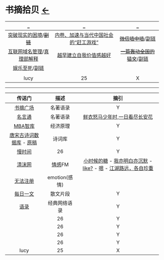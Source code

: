 # 书摘拾贝  [←](index.md)

| _ | _ | _ |
|:---:|:---:|:---:|
| [突破现实的困境](https://cdn.jsdelivr.net/gh/AmbroseRen/Picture@master/book/Method/%E7%AA%81%E7%A0%B4%E7%8E%B0%E5%AE%9E%E7%9A%84%E5%9B%B0%E5%A2%83%EF%BC%9A%E8%B6%8B%E5%8A%BF%E3%80%81%E7%A6%80%E8%B5%8B%E4%B8%8E%E4%BC%81%E4%B8%9A%E5%AE%B6%E7%9A%84%E5%A4%A7%E6%88%98%E7%95%A5%20-%20%E5%85%8B%E9%87%8C%E6%96%AF%C2%B7%E5%B8%83%E6%8B%89%E5%BE%B7%E5%88%A9%20&%20%E8%B4%BA%E7%9D%A6%E5%BB%B7%20&%20%E6%96%AF%E6%96%87%C2%B7%E6%96%AF%E5%AF%86%E7%89%B9.pdf)/~~[副链](http://reader.epubee.com/books/mobile/80/800e5427f8167a4563c9b79dd66ad96b/text00011.html)~~ | [内卷、加速与当代中国社会的“赶工游戏”](https://jingine.com/9309) | ~~[微信墙中墙](https://www.darmau.com/inside-wechat-wall/)~~/[副链](https://medium.com/@darmau/inside-wechat-wall-76d357158d0c) |
| [互联网域名管理](https://dmesg.app/domain-lucky-too-lucky.html)/[真理部解释](https://www.zhihu.com/question/41864611) | [越早建立自我价值感越好](https://www.douban.com/note/800445906/) | ~~[一篇轰动全国的猛文](https://zhengqiang.blog.csdn.net/article/details/46410971)~~/[副链](../Doc/article/一篇轰动全国的猛文.md) |
| [娱乐至死](https://blog.csdn.net/gt9000/article/details/85991150)/[副链](../Doc/article/娱乐至死.md) | []() | []() |
| []() | []() | []() |
| lucy | 25 | X |

- - -

| 传送门 | 描述 | 摘引 |
|:---:|:---:|:---:|
| [书摘广场](https://memo.bookfere.com/community/posts) | 名著语录 | Y |
| [名言通](https://www.mingyantong.com/) | 名著语录 | [鲜衣怒马少年时,一日看尽长安花](https://www.mingyantong.com/ju/2873410) |
| [MBA智库](https://wiki.mbalib.com/wiki/%E9%A6%96%E9%A1%B5) | 经济原理 | Y |
| [唐宋古诗词数据库](https://shici.store/huajianji/) - [原稿](https://github.com/chinese-poetry/chinese-poetry) | 诗词库 | Y |
| [慢时间](http://www.manshijian.com/) | 26 | Y |
| [清沫网](https://www.qingmo.net/) | [情感](https://www.qingmo.net/qingganfm)FM | [小时候的糖](https://www.qingmo.net/article/26975.html) - [我亦明白亦沉默](https://www.qingmo.net/article/7352.html) - [like?](https://www.qingmo.net/article/15751.html) - [嗯](https://www.qingmo.net/article/24145.html) - [江湖路远，各自珍重](https://www.qingmo.net/article/22282.html) |
| [无法注册](http://www.wufazhuce.com/) | emotion(感情) |  |
| [每日一文](https://meiriyiwen.com/random) | 散文片段 | Y |
| [语录](https://www.lz13.cn/jingdianyulu/20872.html) | 经典网络语录 | Y |
| []() | 26 | Y |
| []() | 26 | Y |
| []() | 26 | Y |
| []() | 26 | Y |
| lucy | 25 | X |
